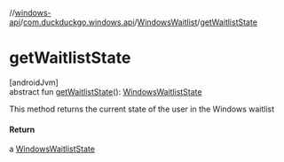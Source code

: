 //[windows-api](../../../index.md)/[com.duckduckgo.windows.api](../index.md)/[WindowsWaitlist](index.md)/[getWaitlistState](get-waitlist-state.md)

# getWaitlistState

[androidJvm]\
abstract fun [getWaitlistState](get-waitlist-state.md)(): [WindowsWaitlistState](../-windows-waitlist-state/index.md)

This method returns the current state of the user in the Windows waitlist

#### Return

a [WindowsWaitlistState](../-windows-waitlist-state/index.md)
